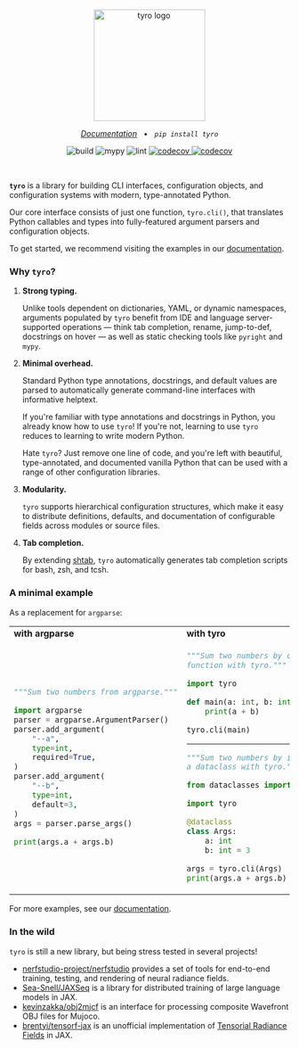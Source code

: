 <br />
<p align="center">
    <!--
    Note that this README will be used for both GitHub and PyPI.
    We therefore:
    - Keep all image URLs absolute.
    - In the GitHub action we use for publishing, strip some HTML tags that aren't supported by PyPI.
    -->
        <img alt="tyro logo" src="https://brentyi.github.io/tyro/_static/logo-light.svg" width="200px" />

</p>

<p align="center">
    <em><a href="https://brentyi.github.io/tyro">Documentation</a></em>
    &nbsp;&nbsp;&bull;&nbsp;&nbsp;
    <em><code>pip install tyro</code></em>
</p>

<p align="center">
    <img alt="build" src="https://github.com/brentyi/tyro/workflows/build/badge.svg" />
    <img alt="mypy" src="https://github.com/brentyi/tyro/workflows/mypy/badge.svg?branch=master" />
    <img alt="lint" src="https://github.com/brentyi/tyro/workflows/lint/badge.svg" />
    <a href="https://codecov.io/gh/brentyi/tyro">
        <img alt="codecov" src="https://codecov.io/gh/brentyi/tyro/branch/master/graph/badge.svg" />
    </a>
    <a href="https://pypi.org/project/tyro/">
        <img alt="codecov" src="https://img.shields.io/pypi/pyversions/tyro" />
    </a>
</p>

<br />

<strong><code>tyro</code></strong> is a library for building CLI interfaces,
configuration objects, and configuration systems with modern, type-annotated
Python.

Our core interface consists of just one function, `tyro.cli()`, that translates
Python callables and types into fully-featured argument parsers and
configuration objects.

To get started, we recommend visiting the examples in our
[documentation](https://brentyi.github.io/tyro).

### Why `tyro`?

1. **Strong typing.**

   Unlike tools dependent on dictionaries, YAML, or dynamic namespaces,
   arguments populated by `tyro` benefit from IDE and language server-supported
   operations — think tab completion, rename, jump-to-def, docstrings on hover —
   as well as static checking tools like `pyright` and `mypy`.

2. **Minimal overhead.**

   Standard Python type annotations, docstrings, and default values are parsed
   to automatically generate command-line interfaces with informative helptext.

   If you're familiar with type annotations and docstrings in Python, you
   already know how to use `tyro`! If you're not, learning to use `tyro` reduces
   to learning to write modern Python.

   Hate `tyro`? Just remove one line of code, and you're left with beautiful,
   type-annotated, and documented vanilla Python that can be used with a range
   of other configuration libraries.

3. **Modularity.**

   `tyro` supports hierarchical configuration structures, which make it easy to
   distribute definitions, defaults, and documentation of configurable fields
   across modules or source files.

4. **Tab completion.**

   By extending [shtab](https://github.com/iterative/shtab), `tyro`
   automatically generates tab completion scripts for bash, zsh, and tcsh.

### A minimal example

As a replacement for `argparse`:

<table align="">
<tr>
    <td><strong>with argparse</strong></td>
    <td><strong>with tyro</strong></td>
</tr>
<tr>
<td>

```python
"""Sum two numbers from argparse."""

import argparse
parser = argparse.ArgumentParser()
parser.add_argument(
    "--a",
    type=int,
    required=True,
)
parser.add_argument(
    "--b",
    type=int,
    default=3,
)
args = parser.parse_args()

print(args.a + args.b)
```

</td>
<td>

```python
"""Sum two numbers by calling a
function with tyro."""

import tyro

def main(a: int, b: int = 3) -> None:
    print(a + b)

tyro.cli(main)
```

---

```python
"""Sum two numbers by instantiating
a dataclass with tyro."""

from dataclasses import dataclass

import tyro

@dataclass
class Args:
    a: int
    b: int = 3

args = tyro.cli(Args)
print(args.a + args.b)
```

</td>
</tr>
</table>

For more examples, see our [documentation](https://brentyi.github.io/tyro).

### In the wild

`tyro` is still a new library, but being stress tested in several projects!

- [nerfstudio-project/nerfstudio](https://github.com/nerfstudio-project/nerfstudio/)
  provides a set of tools for end-to-end training, testing, and rendering of
  neural radiance fields.
- [Sea-Snell/JAXSeq](https://github.com/Sea-Snell/JAXSeq/) is a library for
  distributed training of large language models in JAX.
- [kevinzakka/obj2mjcf](https://github.com/kevinzakka/obj2mjcf) is an interface
  for processing composite Wavefront OBJ files for Mujoco.
- [brentyi/tensorf-jax](https://github.com/brentyi/tensorf-jax/) is an
  unofficial implementation of
  [Tensorial Radiance Fields](https://apchenstu.github.io/TensoRF/) in JAX.
